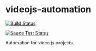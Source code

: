 # videojs-automation
[![Build Status](https://travis-ci.org/forbesjo/videojs-automation.svg?branch=master)](https://travis-ci.org/forbesjo/videojs-automation)

[![Sauce Test Status](https://saucelabs.com/browser-matrix/forbesjo-vjs.svg)](https://saucelabs.com/u/forbesjo-vjs)

Automation for video.js projects.
